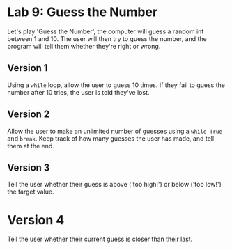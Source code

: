 
# Lab 9: Guess the Number

Let's play 'Guess the Number', the computer will guess a random int between 1 and 10. The user will then try to guess the number, and the program will tell them whether they're right or wrong.

## Version 1

Using a `while` loop, allow the user to guess 10 times. If they fail to guess the number after 10 tries, the user is told they've lost.

## Version 2

Allow the user to make an unlimited number of guesses using a `while True` and `break`. Keep track of how many guesses the user has made, and tell them at the end.

## Version 3

Tell the user whether their guess is above ('too high!') or below ('too low!') the target value.

# Version 4

Tell the user whether their current guess is closer than their last.



